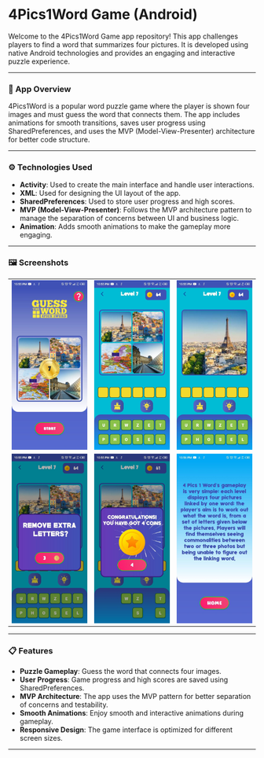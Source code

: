 # 4Pics1Word Game (Android)

Welcome to the 4Pics1Word Game app repository! This app challenges players to find a word that summarizes four pictures. It is developed using native Android technologies and provides an engaging and interactive puzzle experience.

---

### 📱 App Overview

4Pics1Word is a popular word puzzle game where the player is shown four images and must guess the word that connects them. The app includes animations for smooth transitions, saves user progress using SharedPreferences, and uses the MVP (Model-View-Presenter) architecture for better code structure.

---

### ⚙️ Technologies Used

- **Activity**: Used to create the main interface and handle user interactions.
- **XML**: Used for designing the UI layout of the app.
- **SharedPreferences**: Used to store user progress and high scores.
- **MVP (Model-View-Presenter)**: Follows the MVP architecture pattern to manage the separation of concerns between UI and business logic.
- **Animation**: Adds smooth animations to make the gameplay more engaging.

---

### 🖼️ Screenshots

<table>
  <tr>
    <td><img src="images/screenshot1.jpg" alt="Screenshot 1" width="200"/></td>
    <td><img src="images/screenshot2.jpg" alt="Screenshot 2" width="200"/></td>
    <td><img src="images/screenshot3.jpg" alt="Screenshot 3" width="200"/></td>
  </tr>
  <tr>
    <td><img src="images/screenshot4.jpg" alt="Screenshot 4" width="200"/></td>
    <td><img src="images/screenshot5.jpg" alt="Screenshot 5" width="200"/></td>
    <td><img src="images/screenshot6.jpg" alt="Screenshot 6" width="200"/></td>
  </tr>
</table>

---

### 📋 Features

- **Puzzle Gameplay**: Guess the word that connects four images.
- **User Progress**: Game progress and high scores are saved using SharedPreferences.
- **MVP Architecture**: The app uses the MVP pattern for better separation of concerns and testability.
- **Smooth Animations**: Enjoy smooth and interactive animations during gameplay.
- **Responsive Design**: The game interface is optimized for different screen sizes.

---